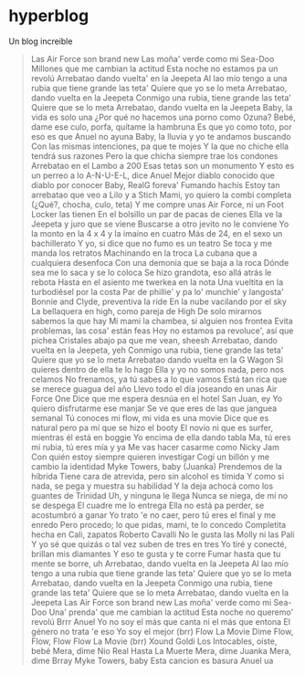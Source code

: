 # hyperblog
Un blog increible
>Las Air Force son brand new
Las moña' verde como mi Sea-Doo
Millones que me cambian la actitud
Esta noche no estamos pa un revolú
Arrebatao dando vuelta' en la Jeepeta
Al lao mío tengo a una rubia que tiene grande las teta'
Quiere que yo se lo meta
Arrebatao, dando vuelta en la Jeepeta
Conmigo una rubia, tiene grande las teta'
Quiere que se lo meta
Arrebatao, dando vuelta en la Jeepeta
Baby, la vida es solo una
¿Por qué no hacemos una porno como Ozuna?
Bebé, dame ese culo, porfa, quítame la hambruna
Es que yo como toto, por eso es que Anuel no ayuna
Baby, la lluvia y yo te andamos buscando
Con las mismas intenciones, pa que te mojes
Y la que no chiche ella tendrá sus razones
Pero la que chicha siempre trae los condones
Arrebatao en el Lambo a 200
Esas tetas son un monumento
Y esto es un perreo a lo A-N-U-E-L, dice Anuel
Mejor diablo conocido que diablo por conocer
Baby, RealG foreva'
Fumando hachís
Estoy tan arrebatao que veo a Lilo y a Stich
Mami, yo quiero la combi completa
(¿Qué?, chocha, culo, teta)
Y me compre unas Air Force, ni un Foot Locker las tienen
En el bolsillo un par de pacas de cienes
Ella ve la Jeepeta y juro que se viene
Buscarse a otro jevito no le conviene
Yo la monto en la 4 x 4 y la imaíno en cuatro
Más de 24, en el sexo un bachillerato
Y yo, si dice que no fumo es un teatro
Se toca y me manda los retratos
Machinando en la troca
La cubana que a cualquiera desenfoca
Con una demonia que se baja a la roca
Dónde sea me lo saca y se lo coloca
Se hizo grandota, eso allá atrás le rebota
Hasta en el asiento me twerkea en la nota
Una vueltita en la turbodiésel por la costa
Par de phillie' y pa lo' munchie' y langosta'
Bonnie and Clyde, preventiva la ride
En la nube vacilando por el sky
La bellaquera en high, como pareja de High
De solo mirarnos sabemos la que hay
Mi mami la chambea, si alguien nos frontea
Evita problemas, las cosa' están feas
Hoy no estamos pa revoluce', así que pichea
Cristales abajo pa que me vean, sheesh
Arrebatao, dando vuelta en la Jeepeta, yeh
Conmigo una rubia, tiene grande las teta'
Quiere que yo se lo meta
Arrebatao dando vuelta en la G Wagon
Si quieres dentro de ella te lo hago
Ella y yo no somos nada, pero nos celamos
No frenamos, ya tú sabes a lo que vamos
Está tan rica que se merece guagua del año
Llevo todo el día joseando en unas Air Force One
Dice que me espera desnúa en el hotel San Juan, ey
Yo quiero disfrutarme ese manjar
Se ve que eres de las que janguea semanal
Tú conoces mi flow, mi vida es una movie
Dice que es natural pero pa mí que se hizo el booty
El novio ni que es surfer, mientras él está en boggie
Yo encima de ella dando tabla
Ma, tú eres mi rubia, tú eres mía y ya
Me vas hacer casarme como Nicky Jam
Con quién estoy siempre quieren investigar
Cogí un billón y me cambio la identidad
Myke Towers, baby (Juanka)
Prendemos de la híbrida
Tiene cara de atrevida, pero sin alcohol es tímida
Y como si nada, se pega y muestra su habilidad
Y la deja achocá como los guantes de Trinidad
Uh, y ninguna le llega
Nunca se niega, de mí no se despega
El cuadre me lo entrega
Ella no está pa perder, se acostumbró a ganar
Yo trato 'e no caer, pero tú eres el final y me enredo
Pero procedo; lo que pidas, mami, te lo concedo
Completita hecha en Cali, zapatos Roberto Cavalli
No le gusta las Molly ni las Pali
Y yo sé que quizás o tal vez suben de tres en tres
Yo tiré y conecté, brillan mis diamantes
Y eso te gusta y te corre
Fumar hasta que tu mente se borre, uh
Arrebatao, dando vuelta en la Jeepeta
Al lao mío tengo a una rubia que tiene grande las teta'
Quiere que yo se lo meta
Arrebatao, dando vuelta en la Jeepeta
Conmigo una rubia, tiene grande las teta'
Quiere que se lo meta
Arrebatao, dando vuelta en la Jeepeta
Las Air Force son brand new
Las moña' verde como mi Sea-Doo
Una' prenda' que me cambian la actitud
Esta noche no queremo' revolú
Brrr Anuel
Yo no soy el más que canta ni el más que entona
El género no trata 'e eso
Yo soy el mejor (brr)
Flow La Movie
Dime Flow, Flow, Flow
Flow La Movie (brr)
Xound
Goldi
Los Intocables, oíste, bebé
Mera, dime Nio
Real Hasta La Muerte
Mera, dime Juanka
Mera, dime Brray
Myke Towers, baby
Esta cancion es basura
Anuel ua